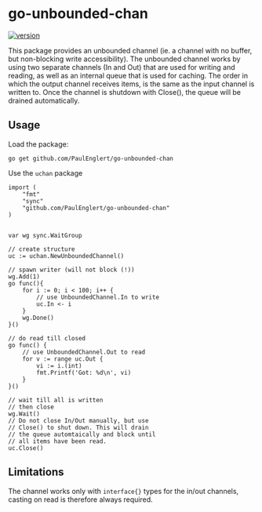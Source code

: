 # go-unbounded-chan


[![version](https://img.shields.io/github/go-mod/go-version/PaulEnglert/go-unbounded-chan)](https://github.com/PaulEnglert/go-unbounded-chan)



This package provides an unbounded channel (ie. a channel with no buffer, but non-blocking write accessibility). The unbounded channel works by using two separate channels (In and Out) that are used for writing and reading, as well as an internal queue that is used for caching. The order in which the output channel receives items, is the same as the input channel is written to. Once the channel is shutdown with Close(), the queue will be drained automatically.

## Usage


Load the package:

    go get github.com/PaulEnglert/go-unbounded-chan


Use the `uchan` package
    
    import (
        "fmt"
        "sync"
        "github.com/PaulEnglert/go-unbounded-chan"
    )


    var wg sync.WaitGroup

    // create structure
    uc := uchan.NewUnboundedChannel()

    // spawn writer (will not block (!))
    wg.Add(1)
    go func(){
        for i := 0; i < 100; i++ {
            // use UnboundedChannel.In to write
            uc.In <- i
        }
        wg.Done()
    }()

    // do read till closed
    go func() {
        // use UnboundedChannel.Out to read
        for v := range uc.Out {
            vi := i.(int)
            fmt.Printf('Got: %d\n', vi)
        }
    }()

    // wait till all is written
    // then close
    wg.Wait()
    // Do not close In/Out manually, but use
    // Close() to shut down. This will drain
    // the queue automtaically and block until
    // all items have been read.
    uc.Close()


## Limitations

The channel works only with `interface{}` types for the in/out channels, casting on read is therefore always required.
